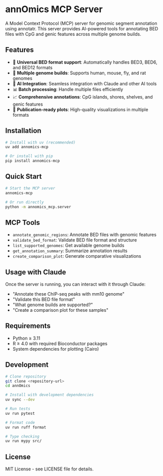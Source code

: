 # annOmics MCP Server

A Model Context Protocol (MCP) server for genomic segment annotation using annotatr. This server provides AI-powered tools for annotating BED files with CpG and genic features across multiple genome builds.

## Features

- 🧬 **Universal BED format support**: Automatically handles BED3, BED6, and BED12 formats
- 🔬 **Multiple genome builds**: Supports human, mouse, fly, and rat genomes
- 🤖 **AI Integration**: Seamless integration with Claude and other AI tools
- 📊 **Batch processing**: Handle multiple files efficiently
- 📈 **Comprehensive annotations**: CpG islands, shores, shelves, and genic features
- 🎨 **Publication-ready plots**: High-quality visualizations in multiple formats

## Installation

```bash
# Install with uv (recommended)
uv add annomics-mcp

# Or install with pip
pip install annomics-mcp
```

## Quick Start

```bash
# Start the MCP server
annomics-mcp

# Or run directly
python -m annomics_mcp.server
```

## MCP Tools

- `annotate_genomic_regions`: Annotate BED files with genomic features
- `validate_bed_format`: Validate BED file format and structure
- `list_supported_genomes`: Get available genome builds
- `get_annotation_summary`: Summarize annotation results
- `create_comparison_plot`: Generate comparative visualizations

## Usage with Claude

Once the server is running, you can interact with it through Claude:

- "Annotate these ChIP-seq peaks with mm10 genome"
- "Validate this BED file format"
- "What genome builds are supported?"
- "Create a comparison plot for these samples"

## Requirements

- Python ≥ 3.11
- R ≥ 4.0 with required Bioconductor packages
- System dependencies for plotting (Cairo)

## Development

```bash
# Clone repository
git clone <repository-url>
cd annOmics

# Install with development dependencies
uv sync --dev

# Run tests
uv run pytest

# Format code
uv run ruff format

# Type checking
uv run mypy src/
```

## License

MIT License - see LICENSE file for details.